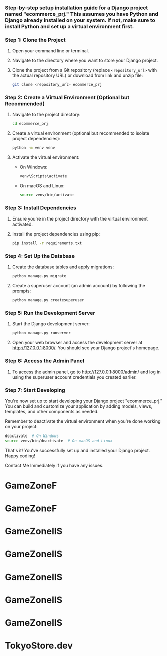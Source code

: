 <h3>
    Step-by-step setup installation guide for a Django project named "ecommerce_prj." This assumes you have Python and Django already installed on your system. If not, make sure to install Python and set up a virtual environment first.
</h3>

### Step 1: Clone the Project

1. Open your command line or terminal.

2. Navigate to the directory where you want to store your Django project.

3. Clone the project from a Git repository (replace `<repository_url>` with the actual repository URL) or download from link and unzip file:
   ```bash
   git clone <repository_url> ecommerce_prj
   ```

### Step 2: Create a Virtual Environment (Optional but Recommended)

1. Navigate to the project directory:
   ```bash
   cd ecommerce_prj
   ```

2. Create a virtual environment (optional but recommended to isolate project dependencies):
   ```bash
   python -m venv venv
   ```

3. Activate the virtual environment:
   - On Windows:
     ```bash
     venv\Scripts\activate
     ```
   - On macOS and Linux:
     ```bash
     source venv/bin/activate
     ```

### Step 3: Install Dependencies

1. Ensure you're in the project directory with the virtual environment activated.

2. Install the project dependencies using pip:
   ```bash
   pip install -r requirements.txt
   ```

### Step 4: Set Up the Database

1. Create the database tables and apply migrations:
   ```bash
   python manage.py migrate
   ```

2. Create a superuser account (an admin account) by following the prompts:
   ```bash
   python manage.py createsuperuser
   ```

### Step 5: Run the Development Server

1. Start the Django development server:
   ```bash
   python manage.py runserver
   ```

2. Open your web browser and access the development server at http://127.0.0.1:8000/. You should see your Django project's homepage.

### Step 6: Access the Admin Panel

1. To access the admin panel, go to http://127.0.0.1:8000/admin/ and log in using the superuser account credentials you created earlier.

### Step 7: Start Developing

You're now set up to start developing your Django project "ecommerce_prj." You can build and customize your application by adding models, views, templates, and other components as needed.

Remember to deactivate the virtual environment when you're done working on your project:
```bash
deactivate  # On Windows
source venv/bin/deactivate  # On macOS and Linux
```

That's it! You've successfully set up and installed your Django project. Happy coding!

Contact Me Immediately if you have any issues.







# GameZoneF
# GameZoneF
# GameZoneIIS
# GameZoneIIS
# GameZoneIIS
# GameZoneIIS
# GameZoneIIS
# TokyoStore.dev
